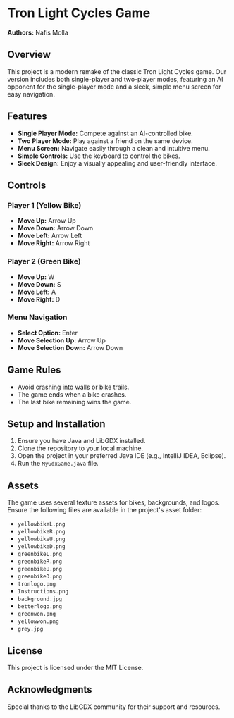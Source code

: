 # Tron Light Cycles Game

**Authors:** Nafis Molla

## Overview

This project is a modern remake of the classic Tron Light Cycles game. Our version includes both single-player and two-player modes, featuring an AI opponent for the single-player mode and a sleek, simple menu screen for easy navigation.

## Features

- **Single Player Mode:** Compete against an AI-controlled bike.
- **Two Player Mode:** Play against a friend on the same device.
- **Menu Screen:** Navigate easily through a clean and intuitive menu.
- **Simple Controls:** Use the keyboard to control the bikes.
- **Sleek Design:** Enjoy a visually appealing and user-friendly interface.

## Controls

### Player 1 (Yellow Bike)
- **Move Up:** Arrow Up
- **Move Down:** Arrow Down
- **Move Left:** Arrow Left
- **Move Right:** Arrow Right

### Player 2 (Green Bike)
- **Move Up:** W
- **Move Down:** S
- **Move Left:** A
- **Move Right:** D

### Menu Navigation
- **Select Option:** Enter
- **Move Selection Up:** Arrow Up
- **Move Selection Down:** Arrow Down

## Game Rules

- Avoid crashing into walls or bike trails.
- The game ends when a bike crashes.
- The last bike remaining wins the game.

## Setup and Installation

1. Ensure you have Java and LibGDX installed.
2. Clone the repository to your local machine.
3. Open the project in your preferred Java IDE (e.g., IntelliJ IDEA, Eclipse).
4. Run the `MyGdxGame.java` file.

## Assets

The game uses several texture assets for bikes, backgrounds, and logos. Ensure the following files are available in the project's asset folder:

- `yellowbikeL.png`
- `yellowbikeR.png`
- `yellowbikeU.png`
- `yellowbikeD.png`
- `greenbikeL.png`
- `greenbikeR.png`
- `greenbikeU.png`
- `greenbikeD.png`
- `tronlogo.png`
- `Instructions.png`
- `background.jpg`
- `betterlogo.png`
- `greenwon.png`
- `yellowwon.png`
- `grey.jpg`

## License

This project is licensed under the MIT License.

## Acknowledgments

Special thanks to the LibGDX community for their support and resources.
